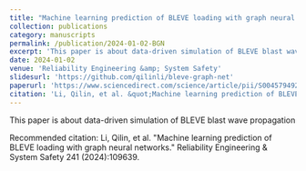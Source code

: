 ```yaml
---
title: "Machine learning prediction of BLEVE loading with graph neural networks"
collection: publications
category: manuscripts
permalink: /publication/2024-01-02-BGN
excerpt: 'This paper is about data-driven simulation of BLEVE blast wave propagation'
date: 2024-01-02
venue: 'Reliability Engineering &amp; System Safety'
slidesurl: 'https://github.com/qilinli/bleve-graph-net'
paperurl: 'https://www.sciencedirect.com/science/article/pii/S0045794923002183'
citation: 'Li, Qilin, et al. &quot;Machine learning prediction of BLEVE loading with graph neural networks.&quot; Reliability Engineering &amp; System Safety 241 (2024):109639.'
---
```

This paper is about data-driven simulation of BLEVE blast wave propagation

Recommended citation: Li, Qilin, et al. "Machine learning prediction of BLEVE loading with graph neural networks." Reliability Engineering & System Safety 241 (2024):109639.